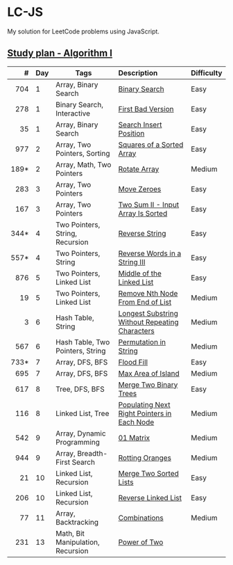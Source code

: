 # LC-JS

My solution for LeetCode problems using JavaScript.

## [Study plan - Algorithm I](https://leetcode.com/study-plan/algorithm)

|   #  | Day | Tags | Description | Difficulty |
|----: |--- |---|:---|:-----------|
| 704  | 1  | Array, Binary Search             | [Binary Search](problems/LC704.js)                                | Easy
| 278  | 1  | Binary Search, Interactive       | [First Bad Version](problems/LC278.js)                            | Easy
| 35   | 1  | Array, Binary Search             | [Search Insert Position](problems/LC35.js)                        | Easy
| 977  | 2  | Array, Two Pointers, Sorting     | [Squares of a Sorted Array](problems/LC977.js)                    | Easy
| 189* | 2  | Array, Math, Two Pointers        | [Rotate Array](problems/LC189.js)                                 | Medium
| 283  | 3  | Array, Two Pointers              | [Move Zeroes](problems/LC283.js)                                  | Easy
| 167  | 3  | Array, Two Pointers              | [Two Sum II - Input Array Is Sorted](problems/LC167.js)           | Easy
| 344* | 4  | Two Pointers, String, Recursion  | [Reverse String](problems/LC344.js)                               | Easy
| 557* | 4  | Two Pointers, String             | [Reverse Words in a String III](problems/LC557.js)                | Easy
| 876  | 5  | Two Pointers, Linked List        | [Middle of the Linked List](problems/LC876.js)                    | Easy
|  19  | 5  | Two Pointers, Linked List        | [Remove Nth Node From End of List](problems/LC19.js)              | Medium
|   3  | 6  | Hash Table, String               | [Longest Substring Without Repeating Characters](problems/LC3.js) | Medium
| 567  | 6  | Hash Table, Two Pointers, String | [Permutation in String](problems/LC567.js)                        | Medium
| 733* | 7  | Array, DFS, BFS                  | [Flood Fill](problems/LC733.js)                                   | Easy
| 695  | 7  | Array, DFS, BFS                  | [Max Area of Island](problems/LC695.js)                           | Medium
| 617  | 8  | Tree, DFS, BFS                   | [Merge Two Binary Trees](problems/LC617.js)                       | Easy
| 116  | 8  | Linked List, Tree                | [Populating Next Right Pointers in Each Node](problems/LC116.js)  | Medium
| 542  | 9  | Array, Dynamic Programming       | [01 Matrix](problems/LC542.js)                                    | Medium
| 944  | 9  | Array, Breadth-First Search      | [Rotting Oranges](problems/LC994.js)                              | Medium
| 21   | 10 | Linked List, Recursion           | [Merge Two Sorted Lists](problems/LC21.js)                        | Easy
| 206  | 10 | Linked List, Recursion           | [Reverse Linked List](problems/LC206.js)                          | Easy
| 77   | 11 | Array, Backtracking              | [Combinations](problems/LC77.js)                                  | Medium
| 231 | 13 | Math, Bit Manipulation, Recursion | [Power of Two](problems/LC231.js)
